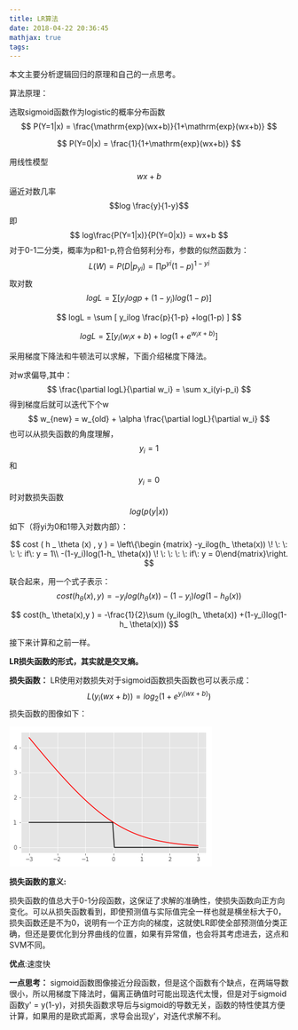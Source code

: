 ```yaml
---
title: LR算法
date: 2018-04-22 20:36:45
mathjax: true
tags:
---
```


本文主要分析逻辑回归的原理和自己的一点思考。

<!-- more -->

算法原理：

选取sigmoid函数作为logistic的概率分布函数
$$
P(Y=1|x) = \frac{\mathrm{exp}(wx+b)}{1+\mathrm{exp}(wx+b)}
$$

$$
P(Y=0|x) = \frac{1}{1+\mathrm{exp}(wx+b)}
$$

用线性模型$$wx+b$$逼近对数几率$$log \frac{y}{1-y}$$即
$$
log\frac{P(Y=1|x)}{P(Y=0|x)} = wx+b
$$
对于0-1二分类，概率为p和1-p,符合伯努利分布，参数的似然函数为：
$$
L(W)=P(D|p_{yi})=\prod p^{yi}(1-p)^{1-yi}
$$
取对数
$$
logL = \sum  [ y_ilogp + (1-y_i)log(1-p) ]
$$

$$
logL = \sum [ y_ilog \frac{p}{1-p} +log(1-p) ]
$$

$$
logL = \sum [ y_i(w_ix+b) +\mathrm log(1+e^{w_ix+b)} 
]
$$

采用梯度下降法和牛顿法可以求解，下面介绍梯度下降法。

对w求偏导,其中：
$$
\frac{\partial logL}{\partial w_i} = \sum x_i(yi-p_i)
$$
得到梯度后就可以迭代下个w
$$
w_{new}  =  w_{old} + \alpha \frac{\partial logL}{\partial w_i}
$$
也可以从损失函数的角度理解，$$y_i=1$$和$$y_i = 0$$时对数损失函数$$log(p(y|x))$$如下（将yi为0和1带入对数内部）：


$$
cost  ( h  _ \theta (x) , y )  =  \left\{\begin {matrix} -y_ilog(h_ \theta(x)) \! \: \: \: \:  if\:  y = 1\\ -(1-y_i)log(1-h_ \theta(x)) \! \: \: \: \:  if\:  y = 0\end{matrix}\right.
$$


联合起来，用一个式子表示：
$$
cost(h_ \theta(x),y ) = -y_ilog(h_ \theta(x)) -(1-y_i)log(1-h_ \theta(x))
$$

$$
cost(h_ \theta(x),y ) =  -\frac{1}{2}\sum (y_ilog(h_ \theta(x)) +(1-y_i)log(1-h_ \theta(x)))
$$

接下来计算和之前一样。

**LR损失函数的形式，其实就是交叉熵。**

**损失函数：**
LR使用对数损失对于sigmoid函数损失函数也可以表示成：
$$
L(y_i(wx+b)) = log_2(1+e^{y_i(wx+b)})
$$
损失函数的图像如下：

![失函数曲](LR算法\损失函数曲线.png)

**损失函数的意义:**

损失函数的值总大于0-1分段函数，这保证了求解的准确性，使损失函数向正方向变化。可以从损失函数看到，即使预测值与实际值完全一样也就是横坐标大于0，损失函数还是不为0，说明有一个正方向的梯度，这就使LR即使全部预测值分类正确，但还是要优化到分界曲线的位置，如果有异常值，也会将其考虑进去，这点和SVM不同。

**优点**:速度快

**一点思考：**
sigmoid函数图像接近分段函数，但是这个函数有个缺点，在两端导数很小，所以用梯度下降法时，偏离正确值时可能出现迭代太慢，但是对于sigmoid函数y' = y(1-y)，对损失函数求导后与sigmoid的导数无关，函数的特性使其方便计算，如果用的是欧式距离，求导会出现y'，对迭代求解不利。



